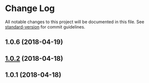 # Change Log

All notable changes to this project will be documented in this file. See [standard-version](https://github.com/conventional-changelog/standard-version) for commit guidelines.

<a name="1.0.6"></a>
## 1.0.6 (2018-04-19)



<a name="1.0.2"></a>
## [1.0.2](/compare/v1.0.1...v1.0.2) (2018-04-18)



<a name="1.0.1"></a>
## 1.0.1 (2018-04-18)
